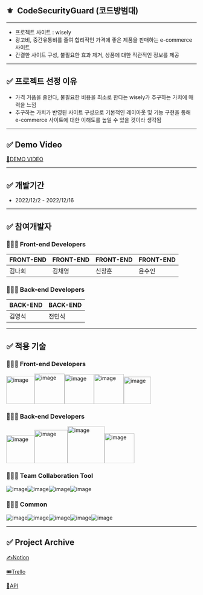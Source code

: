 ## ⚜️  CodeSecurityGuard (코드방범대)

---

- 프로젝트 사이트 : wisely
- 광고비, 중간유통비를 줄여 합리적인 가격에 좋은 제품을 판매하는 e-commerce 사이트
- 간결한 사이트 구성, 불필요한 효과 제거, 상품에 대한 직관적인 정보를 제공

---

## ✅ **프로젝트 선정 이유**

- 가격 거품을 줄인다, 불필요한 비용을 최소로 한다는 wisely가 추구하는 가치에 매력을 느낌
- 추구하는 가치가 반영된 사이트 구성으로 기본적인 레이아웃 및 기능 구현을 통해 e-commerce 사이트에 대한 이해도를 높일 수 있을 것이라 생각됨

---

## ✅ **Demo Video**

[📀DEMO VIDEO](https://drive.google.com/file/d/1Xz-8Z9JHt1AafL5wjftriH3y2utvhNty/view?usp=sharing)

---

## ✅ 개발기간

- 2022/12/2 - 2022/12/16

---

## ✅ 참여개발자

### 🧑🏻‍💻 **Front-end Developers**

|         FRONT-END |        FRONT-END |        FRONT-END |        FRONT-END |
| --- | --- | --- | --- |
|              김나희 |               김채영 |               신창훈 |              윤수인 |

### 🧑🏻‍💻 **Back-end Developers**

|                              BACK-END |                               BACK-END |
| --- | --- |
|                                  김영석 |                                  전민식 |

---

## ✅ **적용 기술**

### 🧑🏻‍💻 **Front-end Developers**
<img width="74" alt="image" src="https://user-images.githubusercontent.com/115388103/208362900-093d52b7-b700-44a8-a762-d5d5ea1025b9.png"><img width="80" alt="image" src="https://user-images.githubusercontent.com/115388103/208362924-eeec0bf6-17cf-4757-bf60-dda05a379106.png"><img width="78" alt="image" src="https://user-images.githubusercontent.com/115388103/208362957-9adcb30f-b35d-459f-addc-d82dd35e2f16.png"><img width="79" alt="image" src="https://user-images.githubusercontent.com/115388103/208362987-95ddd35a-db2a-46b8-9ce1-cccb7ce6c03c.png"><img width="72" alt="image" src="https://user-images.githubusercontent.com/115388103/208363024-1c8af346-3b28-4899-b1bb-df8d8908a8b7.png">

### 🧑🏻‍💻 **Back-end Developers**
<img width="74" alt="image" src="https://user-images.githubusercontent.com/115388103/208362902-837c0925-18be-45cb-9b6e-337517d6f139.png"><img width="88" alt="image" src="https://user-images.githubusercontent.com/115388103/208363062-8d8b454b-d9d1-424f-ad71-1da7005a1c5b.png"><img width="98" alt="image" src="https://user-images.githubusercontent.com/115388103/208363094-6a58c568-bcba-426c-a1e5-d0b8b4760fd5.png"><img width="79" alt="image" src="https://user-images.githubusercontent.com/115388103/208363122-c3da7520-f53b-46c7-9866-3bb919cad251.png">

### 🧑🏻‍💻 **Team Collaboration Tool**
![image](https://user-images.githubusercontent.com/115388103/208361355-ca93f008-f1d6-47f1-8c30-2e98751f1b4d.png)![image](https://user-images.githubusercontent.com/115388103/208361374-ab0e86a1-ac31-4e5a-a79b-e2d8d72112ad.png)![image](https://user-images.githubusercontent.com/115388103/208361379-efbe9ebb-c405-4116-92f3-d6ae50b08529.png)![image](https://user-images.githubusercontent.com/115388103/208361391-cb6d790e-384a-44aa-b370-69798d91b61e.png)

### 🧑🏻‍💻 Common
![image](https://user-images.githubusercontent.com/115388103/208361271-3b3f4438-1136-46e3-bd37-454434ec3773.png)![image](https://user-images.githubusercontent.com/115388103/208361284-cd2845b0-0482-415d-a501-fdde7bf5a979.png)![image](https://user-images.githubusercontent.com/115388103/208361298-088ef8f4-a140-4a03-9a9c-0f687358cf2e.png)![image](https://user-images.githubusercontent.com/115388103/208361316-00647647-bd5a-4f81-bc14-bcf371b8d26c.png)![image](https://user-images.githubusercontent.com/115388103/208361335-f0669e80-3104-41a5-97ec-cc1e68c5bfb8.png)



---

## ✅ **Project Archive**

[✍️Notion](https://www.notion.so/1-781948f0af304faabc48bc0d4fd61d20)

[🎟️Trello](https://trello.com/b/4UQP8twT/1st-project)

[📠API](https://dbdiagram.io/d/63731a5ac9abfc611172ac4a)
